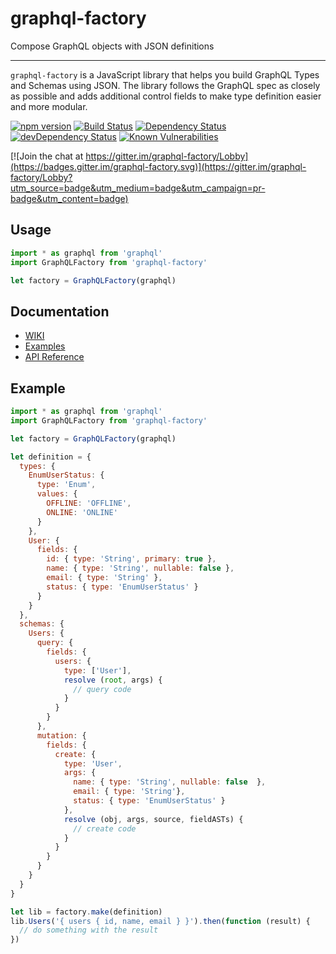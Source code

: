 # graphql-factory

Compose GraphQL objects with JSON definitions

---

`graphql-factory` is a JavaScript library that helps you build GraphQL Types and Schemas using JSON. The library follows the GraphQL spec as closely as possible and adds additional control fields to make type definition easier and more modular.

[![npm version](https://badge.fury.io/js/graphql-factory.svg)](https://badge.fury.io/js/graphql-factory) [![Build Status](https://travis-ci.org/graphql-factory/graphql-factory.svg?branch=master)](https://travis-ci.org/graphql-factory/graphql-factory) [![Dependency Status](https://david-dm.org/graphql-factory/graphql-factory.svg)](https://david-dm.org/graphql-factory/graphql-factory) [![devDependency Status](https://david-dm.org/graphql-factory/graphql-factory/dev-status.svg)](https://david-dm.org/graphql-factory/graphql-factory#info=devDependencies) [![Known Vulnerabilities](https://snyk.io/test/github/graphql-factory/graphql-factory/badge.svg)](https://snyk.io/test/github/graphql-factory/graphql-factory)

[![Join the chat at https://gitter.im/graphql-factory/Lobby](https://badges.gitter.im/graphql-factory.svg)](https://gitter.im/graphql-factory/Lobby?utm_source=badge&utm_medium=badge&utm_campaign=pr-badge&utm_content=badge)

## Usage

```js
import * as graphql from 'graphql'
import GraphQLFactory from 'graphql-factory'

let factory = GraphQLFactory(graphql)

```

## Documentation

* [WIKI](https://github.com/graphql-factory/graphql-factory/wiki)
* [Examples](https://github.com/graphql-factory/graphql-factory/wiki/Examples)
* [API Reference](https://github.com/graphql-factory/graphql-factory/wiki/API-Reference)

## Example

```js
import * as graphql from 'graphql'
import GraphQLFactory from 'graphql-factory'

let factory = GraphQLFactory(graphql)

let definition = {
  types: {
    EnumUserStatus: {
      type: 'Enum',
      values: {
        OFFLINE: 'OFFLINE',
        ONLINE: 'ONLINE'
      }
    },
    User: {
      fields: {
        id: { type: 'String', primary: true },
        name: { type: 'String', nullable: false },
        email: { type: 'String' },
        status: { type: 'EnumUserStatus' }
      }
    }
  },
  schemas: {
    Users: {
      query: {
        fields: {
          users: {
            type: ['User'],
            resolve (root, args) {
              // query code
            }
          }
        }
      },
      mutation: {
        fields: {
          create: {
            type: 'User',
            args: {
              name: { type: 'String', nullable: false  },
              email: { type: 'String'},
              status: { type: 'EnumUserStatus' }
            },
            resolve (obj, args, source, fieldASTs) {
              // create code
            }
          }
        }
      }
    }
  }
}

let lib = factory.make(definition)
lib.Users('{ users { id, name, email } }').then(function (result) {
  // do something with the result
})
```
